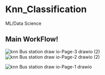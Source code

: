 # Knn_Classification
ML/Data Science

## Main WorkFlow!

![knn Bus station draw io-Page-3 drawio (2)](https://user-images.githubusercontent.com/85349550/219444528-b11ce7f6-1d68-4bbe-88d4-7857458c8a5a.png)![knn Bus station draw io-Page-2 drawio (2)](https://user-images.githubusercontent.com/85349550/219444403-68075dfa-4b96-4504-81dc-dd0bae5f54df.png)

![knn Bus station draw io-Page-1 drawio](https://user-images.githubusercontent.com/85349550/219444244-fd7d1124-dfb3-4d11-a0d8-cda17de7efb4.png)

